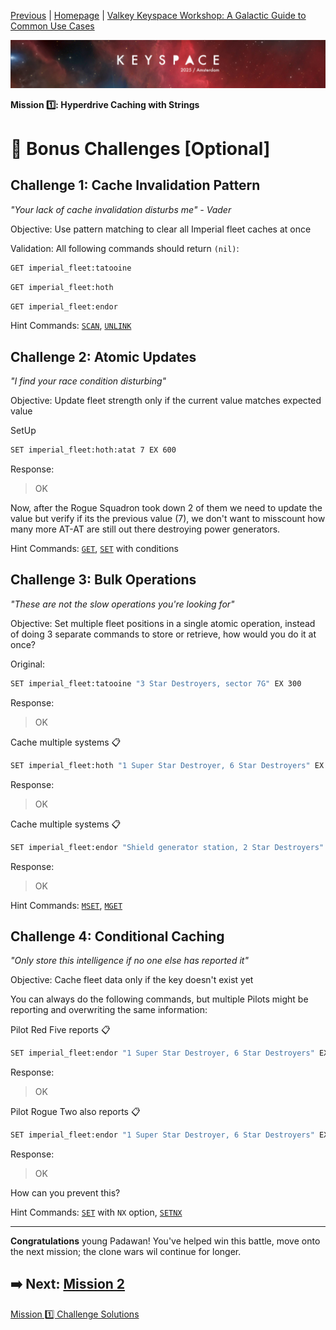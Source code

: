 [Previous](../caching/deep-dive.md) | [Homepage](../../../README.md) | [Valkey Keyspace Workshop: A Galactic Guide to Common Use Cases](../../../README.md)

![Keyspace](../../../static/img/keyspace-backdrop.png)

__Mission 1️⃣: Hyperdrive Caching with Strings__

# 🚀 Bonus Challenges [Optional]

## **Challenge 1: Cache Invalidation Pattern**

*"Your lack of cache invalidation disturbs me" - Vader*

Objective: Use pattern matching to clear all Imperial fleet caches at once

Validation: All following commands should return `(nil)`:

```bash
GET imperial_fleet:tatooine
```

```bash
GET imperial_fleet:hoth
```

```bash
GET imperial_fleet:endor
```

Hint Commands: [`SCAN`](https://valkey.io/commands/scan/), [`UNLINK`](https://valkey.io/commands/unlink/)

## **Challenge 2: Atomic Updates**

*"I find your race condition disturbing"*

Objective: Update fleet strength only if the current value matches expected value

SetUp

```bash
SET imperial_fleet:hoth:atat 7 EX 600
```

Response:
> OK

Now, after the Rogue Squadron took down 2 of them we need to update the value but verify if its the previous value (7), we don't want to misscount how many more AT-AT are still out there destroying power generators.

Hint Commands: [`GET`](https://valkey.io/commands/get/), [`SET`](https://valkey.io/commands/set/) with conditions

## **Challenge 3: Bulk Operations**

*"These are not the slow operations you're looking for"*

Objective: Set multiple fleet positions in a single atomic operation, instead of doing 3 separate commands to store or retrieve, how would you do it at once?

Original:

```bash
SET imperial_fleet:tatooine "3 Star Destroyers, sector 7G" EX 300
```

Response:
> OK

Cache multiple systems 📋

```bash
SET imperial_fleet:hoth "1 Super Star Destroyer, 6 Star Destroyers" EX 600
```

Response:
> OK

Cache multiple systems 📋

```bash
SET imperial_fleet:endor "Shield generator station, 2 Star Destroyers" PX 300
```

Response:
> OK

Hint Commands: [`MSET`](https://valkey.io/commands/mset/), [`MGET`](https://valkey.io/commands/mget/)

## **Challenge 4: Conditional Caching**

*"Only store this intelligence if no one else has reported it"*

Objective: Cache fleet data only if the key doesn't exist yet

You can always do the following commands, but multiple Pilots might be reporting and overwriting the same information:

Pilot Red Five reports 📋

```bash
SET imperial_fleet:endor "1 Super Star Destroyer, 6 Star Destroyers" EX 600
```

Response:
> OK

Pilot Rogue Two also reports 📋

```bash
SET imperial_fleet:endor "1 Super Star Destroyer, 6 Star Destroyers" EX 600
```

Response:
> OK

How can you prevent this?

Hint Commands: [`SET`](https://valkey.io/commands/set/) with `NX` option, [`SETNX`](https://valkey.io/commands/setnx/)

---

**Congratulations** young Padawan! You've helped win this battle, move onto the next mission; the clone wars wil continue for longer.

## ➡️ Next: [Mission 2]()

[Mission 1️⃣ Challenge Solutions](../caching/solution.md)
